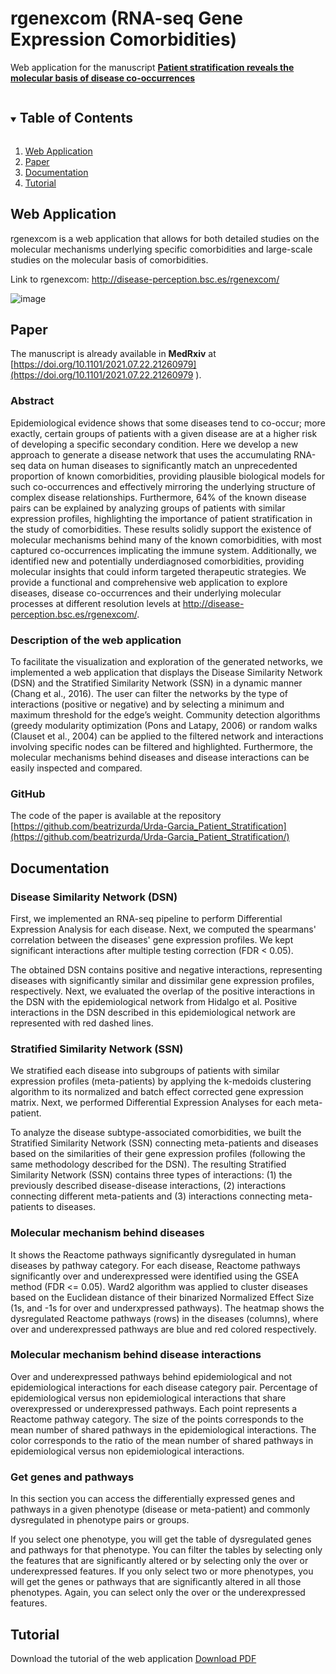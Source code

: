 # rgenexcom (RNA-seq Gene Expression Comorbidities)
Web application for the manuscript <a href="https://doi.org/10.1101/2021.07.22.21260979"><b>Patient stratification reveals the molecular basis of disease co-occurrences</b></a>

<!-- PROJECT SHIELDS -->
<!--
*** I'm using markdown "reference style" links for readability.
*** Reference links are enclosed in brackets [ ] instead of parentheses ( ).
*** See the bottom of this document for the declaration of the reference variables
*** for contributors-url, forks-url, etc. This is an optional, concise syntax you may use.
*** https://www.markdownguide.org/basic-syntax/#reference-style-links
-->

<!-- TABLE OF CONTENTS -->
<details open="open">
  <summary><h2 style="display: inline-block">Table of Contents</h2></summary>
  <ol>
    <li>
      <a href="#web-application">Web Application</a>
    </li>
    <li>
      <a href="#paper">Paper</a>
    </li>
    <li>
      <a href="#documentarion">Documentation</a>
    </li>
    <li>
      <a href="#tutorial">Tutorial</a>
    </li>
  </ol>
</details>



<!-- ABOUT THE PROJECT -->
## Web Application
rgenexcom is a web application that allows for both detailed studies on the molecular mechanisms underlying specific comorbidities and large-scale studies on the molecular basis of comorbidities. 

Link to rgenexcom: <a href="http://disease-perception.bsc.es/rgenexcom/">http://disease-perception.bsc.es/rgenexcom/</a>

<!-- ![Captura de pantalla 2021-07-29 a las 17 20 21](https://user-images.githubusercontent.com/46993728/127520385-61bf4b87-7910-4069-babe-4c7557e39a11.png)-->
![image](https://github.com/bsc-life/rgenexcom/assets/46993728/5f43d446-fcfc-45e1-897d-64dea50095bc)



## Paper

The manuscript is already available in **MedRxiv** at [https://doi.org/10.1101/2021.07.22.21260979](https://doi.org/10.1101/2021.07.22.21260979 ).

### Abstract
Epidemiological evidence shows that some diseases tend to co-occur; more exactly, certain groups of patients with a given disease are at a higher risk of developing a specific secondary condition. Here we develop a new approach to generate a disease network that uses the accumulating RNA-seq data on human diseases to significantly match an unprecedented proportion of known comorbidities, providing plausible biological models for such co-occurrences and effectively mirroring the underlying structure of complex disease relationships. Furthermore, 64% of the known disease pairs can be explained by analyzing groups of patients with similar expression profiles, highlighting the importance of patient stratification in the study of comorbidities. These results solidly support the existence of molecular mechanisms behind many of the known comorbidities, with most captured co-occurrences implicating the immune system. Additionally, we identified new and potentially underdiagnosed comorbidities, providing molecular insights that could inform targeted therapeutic strategies. We provide a functional and comprehensive web application to explore diseases, disease co-occurrences and their underlying molecular processes at different resolution levels at <a href="http://disease-perception.bsc.es/rgenexcom/">http://disease-perception.bsc.es/rgenexcom/</a>. 

### Description of the web application
To facilitate the visualization and exploration of the generated networks, we implemented a web application that displays the Disease Similarity Network (DSN) and the Stratified Similarity Network (SSN) in a dynamic manner (Chang et al., 2016). The user can filter the networks by the type of interactions (positive or negative) and by selecting a minimum and maximum threshold for the edge’s weight. Community detection algorithms (greedy modularity optimization (Pons and Latapy, 2006) or random walks (Clauset et al., 2004) can be applied to the filtered network and interactions involving specific nodes can be filtered and highlighted. Furthermore, the molecular mechanisms behind diseases and disease interactions can be easily inspected and compared. 

### GitHub
The code of the paper is available at the repository [https://github.com/beatrizurda/Urda-Garcia_Patient_Stratification](https://github.com/beatrizurda/Urda-Garcia_Patient_Stratification/)


## Documentation

### Disease Similarity Network (DSN)

First, we implemented an RNA-seq pipeline to perform Differential Expression Analysis for each disease. Next, we computed the spearmans' correlation between the diseases' gene expression profiles. We kept significant interactions after multiple testing correction (FDR < 0.05).

The obtained DSN contains positive and negative interactions, representing diseases with significantly similar and dissimilar gene expression profiles, respectively. Next, we evaluated the overlap of the positive interactions in the DSN with the epidemiological network from Hidalgo et al. Positive interactions in the DSN described in this epidemiological network are represented with red dashed lines.


### Stratified Similarity Network (SSN)

We stratified each disease into subgroups of patients with similar expression profiles (meta-patients) by applying the k-medoids clustering algorithm to its normalized and batch effect corrected gene expression matrix. Next, we performed Differential Expression Analyses for each meta-patient.

To analyze the disease subtype-associated comorbidities, we built the Stratified Similarity Network (SSN) connecting meta-patients and diseases based on the similarities of their gene expression profiles (following the same methodology described for the DSN). The resulting Stratified Similarity Network (SSN) contains three types of interactions: (1) the previously described disease-disease interactions, (2) interactions connecting different meta-patients and (3) interactions connecting meta-patients to diseases.


### Molecular mechanism behind diseases

It shows the Reactome pathways significantly dysregulated in human diseases by pathway category. For each disease, Reactome pathways significantly over and underexpressed were identified using the GSEA method (FDR <= 0.05). Ward2 algorithm was applied to cluster diseases based on the Euclidean distance of their binarized Normalized Effect Size (1s, and -1s for over and underxpressed pathways). The heatmap shows the dysregulated Reactome pathways (rows) in the diseases (columns), where over and underexpressed pathways are blue and red colored respectively.


### Molecular mechanism behind disease interactions

Over and underexpressed pathways behind epidemiological and not epidemiological interactions for each disease category pair. Percentage of epidemiological versus non epidemiological interactions that share overexpressed or underexpressed pathways. Each point represents a Reactome pathway category. The size of the points corresponds to the mean number of shared pathways in the epidemiological interactions. The color corresponds to the ratio of the mean number of shared pathways in epidemiological versus non epidemiological interactions.


### Get genes and pathways

In this section you can access the differentially expressed genes and pathways in a given phenotype (disease or meta-patient) and commonly dysregulated in phenotype pairs or groups.

If you select one phenotype, you will get the table of dysregulated genes and pathways for that phenotype. You can filter the tables by selecting only the features that are significantly altered or by selecting only the over or underexpressed features.
If you only select two or more phenotypes, you will get the genes or pathways that are significantly altered in all those phenotypes. Again, you can select only the over or the underexpressed features.

## Tutorial
Download the tutorial of the web application [Download PDF](rgenexcom_tutorial.pdf)


